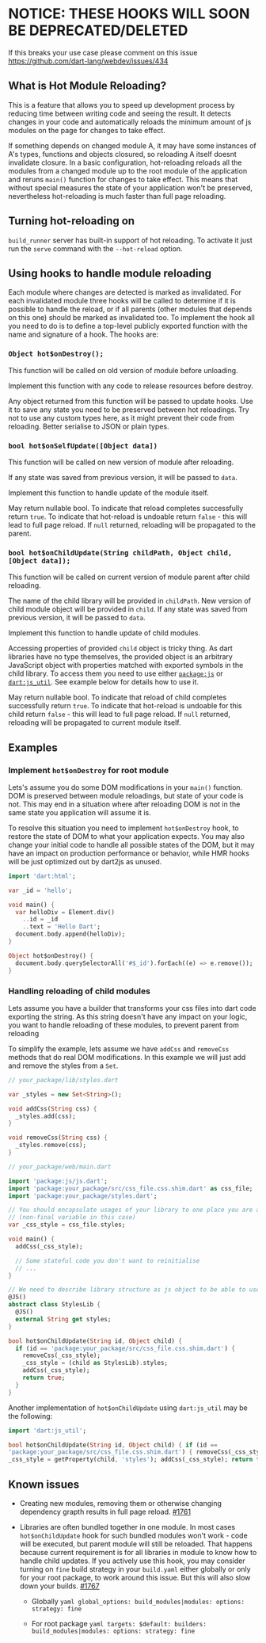 # NOTICE: THESE HOOKS WILL SOON BE DEPRECATED/DELETED

If this breaks your use case please comment on this issue
<https://github.com/dart-lang/webdev/issues/434>

## What is Hot Module Reloading?

This is a feature that allows you to speed up development process by reducing
time between writing code and seeing the result. It detects changes in your code
and automatically reloads the minimum amount of js modules on the page for
changes to take effect.

If something depends on changed module A, it may have some instances of A's
types, functions and objects closured, so reloading A itself doesnt invalidate
closure. In a basic configuration, hot-reloading reloads all the modules from a
changed module up to the root module of the application and reruns `main()`
function for changes to take effect. This means that without special measures
the state of your application won't be preserved, nevertheless hot-reloading is
much faster than full page reloading.

## Turning hot-reloading on

`build_runner` server has built-in support of hot reloading. To activate it just
run the `serve` command with the `--hot-reload` option.

## Using hooks to handle module reloading

Each module where changes are detected is marked as invalidated. For each
invalidated module three hooks will be called to determine if it is possible to
handle the reload, or if all parents (other modules that depends on this one)
should be marked as invalidated too. To implement the hook all you need to do is
to define a top-level publicly exported function with the name and signature of
a hook. The hooks are:

### `Object hot$onDestroy();`

This function will be called on old version of module before unloading.

Implement this function with any code to release resources before destroy.

Any object returned from this function will be passed to update hooks. Use it to
save any state you need to be preserved between hot reloadings. Try not to use
any custom types here, as it might prevent their code from reloading. Better
serialise to JSON or plain types.

### `bool hot$onSelfUpdate([Object data])`

This function will be called on new version of module after reloading.

If any state was saved from previous version, it will be passed to `data`.

Implement this function to handle update of the module itself.

May return nullable bool. To indicate that reload completes successfully return
`true`. To indicate that hot-reload is undoable return `false` - this will lead
to full page reload. If `null` returned, reloading will be propagated to the
parent.

### `bool hot$onChildUpdate(String childPath, Object child, [Object data]);`

This function will be called on current version of module parent after child
reloading.

The name of the child library will be provided in `childPath`. New version of
child module object will be provided in `child`. If any state was saved from
previous version, it will be passed to `data`.

Implement this function to handle update of child modules.

Accessing properties of provided `child` object is tricky thing. As dart
libraries have no type themselves, the provided object is an arbitrary
JavaScript object with properties matched with exported symbols in the child
library. To access them you need to use either
[`package:js`](https://pub.dev/packages/js) or
[`dart:js_util`](https://api.dart.dev/stable/2.4.0/dart-js_util/dart-js_util-library.html).
See example below for details how to use it.

May return nullable bool. To indicate that reload of child completes
successfully return `true`. To indicate that hot-reload is undoable for this
child return `false` - this will lead to full page reload. If `null` returned,
reloading will be propagated to current module itself.

## Examples

### Implement `hot$onDestroy` for root module

Lets's assume you do some DOM modifications in your `main()` function. DOM is
preserved between module reloadings, but state of your code is not. This may end
in a situation where after reloading DOM is not in the same state you
application will assume it is.

To resolve this situation you need to implement `hot$onDestroy` hook, to restore
the state of DOM to what your application expects. You may also change your
initial code to handle all possible states of the DOM, but it may have an impact
on production performance or behavior, while HMR hooks will be just optimized
out by dart2js as unused.

```dart
import 'dart:html';

var _id = 'hello';

void main() {
  var helloDiv = Element.div()
    ..id = _id
    ..text = 'Hello Dart';
  document.body.append(helloDiv);
}

Object hot$onDestroy() {
  document.body.querySelectorAll('#$_id').forEach((e) => e.remove());
}
```

### Handling reloading of child modules

Lets assume you have a builder that transforms your css files into dart code
exporting the string. As this string doesn't have any impact on your logic, you
want to handle reloading of these modules, to prevent parent from reloading

To simplify the example, lets assume we have `addCss` and `removeCss` methods
that do real DOM modifications. In this example we will just add and remove the
styles from a `Set`.

```dart
// your_package/lib/styles.dart

var _styles = new Set<String>();

void addCss(String css) {
  _styles.add(css);
}

void removeCss(String css) {
  _styles.remove(css);
}
```

```dart
// your_package/web/main.dart

import 'package:js/js.dart';
import 'package:your_package/src/css_file.css.shim.dart' as css_file;
import 'package:your_package/styles.dart';

// You should encapsulate usages of your library to one place you are able to substitute
// (non-final variable in this case)
var _css_style = css_file.styles;

void main() {
  addCss(_css_style);

  // Some stateful code you don't want to reinitialise
  // ...
}

// We need to describe library structure as js object to be able to use it
@JS()
abstract class StylesLib {
  @JS()
  external String get styles;
}

bool hot$onChildUpdate(String id, Object child) {
  if (id == 'package:your_package/src/css_file.css.shim.dart') {
    removeCss(_css_style);
    _css_style = (child as StylesLib).styles;
    addCss(_css_style);
    return true;
  }
}
```

Another implementation of `hot$onChildUpdate` using `dart:js_util` may be the
following:

```dart
import 'dart:js_util';

bool hot$onChildUpdate(String id, Object child) { if (id ==
'package:your_package/src/css_file.css.shim.dart') { removeCss(_css_style);
_css_style = getProperty(child, 'styles'); addCss(_css_style); return true; } }
```

## Known issues

- Creating new modules, removing them or otherwise changing dependency grapth
  results in full page reload.
  [#1761](https://github.com/dart-lang/build/issues/1761)
- Libraries are often bundled together in one module. In most cases
  `hot$onChildUpdate` hook for such bundled modules won't work - code will be
  executed, but parent module will still be reloaded. That happens because
  current requirement is for all libraries in module to know how to handle child
  updates. If you actively use this hook, you may consider turning on `fine`
  build strategy in your `build.yaml` either globally or only for your root
  package, to work around this issue. But this will also slow down your builds.
  [#1767](https://github.com/dart-lang/build/issues/1767)

  - Globally
    `yaml global_options: build_modules|modules: options: strategy: fine`

  - For root package
    `yaml targets: $default: builders: build_modules|modules: options: strategy: fine`
